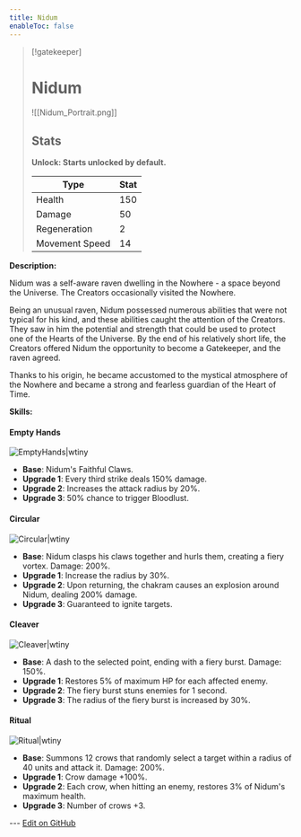 ```yaml
---
title: Nidum
enableToc: false
---
```


> [!gatekeeper]
> 
> # Nidum
> 
> ![[Nidum_Portrait.png]]
> 
> ## Stats
>
> **Unlock: Starts unlocked by default.**
>
> | Type | Stat |
> | ---- | ---- |
> | Health | 150 |
> | Damage | 50 |
> | Regeneration| 2 |
> | Movement Speed | 14 |

**Description:**

Nidum was a self-aware raven dwelling in the Nowhere - a space beyond the Universe. The Creators occasionally visited the Nowhere. 

Being an unusual raven, Nidum possessed numerous abilities that were not typical for his kind, and these abilities caught the attention of the Creators. They saw in him the potential and strength that could be used to protect one of the Hearts of the Universe. By the end of his relatively short life, the Creators offered Nidum the opportunity to become a Gatekeeper, and the raven agreed.

Thanks to his origin, he became accustomed to the mystical atmosphere of the Nowhere and became a strong and fearless guardian of the Heart of Time.

**Skills:**

#### Empty Hands
![EmptyHands|wtiny](EmptyHands_Skill_Icon.png)

- **Base**: Nidum's Faithful Claws.
- **Upgrade 1**: Every third strike deals 150% damage.
- **Upgrade 2**: Increases the attack radius by 20%.
- **Upgrade 3**: 50% chance to trigger Bloodlust.

#### Circular
![Circular|wtiny](Circular_Skill_Icon.png)

- **Base**: Nidum clasps his claws together and hurls them, creating a fiery vortex. Damage: 200%.
- **Upgrade 1**: Increase the radius by 30%.
- **Upgrade 2**: Upon returning, the chakram causes an explosion around Nidum, dealing 200% damage.
- **Upgrade 3**: Guaranteed to ignite targets.

#### Cleaver
![Cleaver|wtiny](Cleaver_Skill_Icon.png)

- **Base**: A dash to the selected point, ending with a fiery burst. Damage: 150%.
- **Upgrade 1**: Restores 5% of maximum HP for each affected enemy.
- **Upgrade 2**: The fiery burst stuns enemies for 1 second.
- **Upgrade 3**: The radius of the fiery burst is increased by 30%.

#### Ritual
![Ritual|wtiny](Ritual_Skill_Icon.png)

- **Base**: Summons 12 crows that randomly select a target within a radius of 40 units and attack it. Damage: 200%.
- **Upgrade 1**: Crow damage +100%.
- **Upgrade 2**: Each crow, when hitting an enemy, restores 3% of Nidum's maximum health.
- **Upgrade 3**: Number of crows +3.

<!-- Make sure that the github edit button link is correct. This just means adding the parent and filename after the content folder in the URL -->

--- [Edit on GitHub](https://github.com/Mondrethos/gatekeeperwiki/edit/main/content/Gatekeepers/Nidum.md)